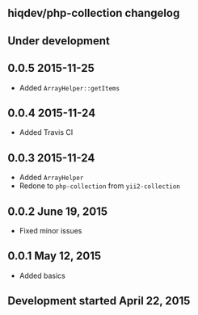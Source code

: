 hiqdev/php-collection changelog
-------------------------------

## Under development


## 0.0.5 2015-11-25

- Added `ArrayHelper::getItems`

## 0.0.4 2015-11-24

- Added Travis CI

## 0.0.3 2015-11-24

- Added `ArrayHelper`
- Redone to `php-collection` from `yii2-collection`

## 0.0.2 June 19, 2015

- Fixed minor issues

## 0.0.1 May 12, 2015

- Added basics

## Development started April 22, 2015

